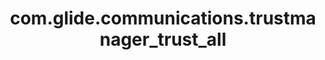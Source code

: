 ---
weight: 85
layout: page
title: com.glide.communications.trustmanager_trust_all
description: ""
value: "false"
---